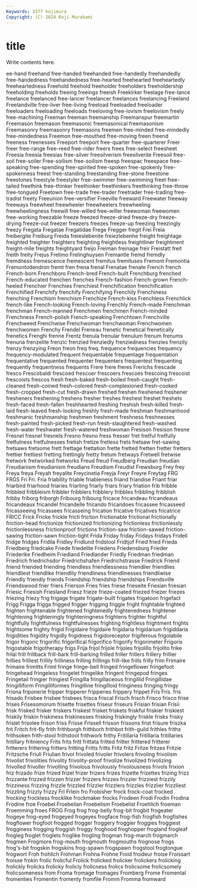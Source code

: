 ```yaml
---
Keywords: 3377 kojimura
Copyright: (C) 2024 Koji Murakami
---
```


# title

Write contents here.



ee-hand freehand free-handed freehanded
free-handedly freehandedly free-handedness freehandedness free-hearted freehearted freeheartedly freeheartedness Freehold freehold
freeholder freeholders freeholdership freeholding freeholds freeing freeings freeish Freekirker freelage
free-lance freelance freelanced free-lancer freelancer freelances freelancing Freeland Freelandville free-liver
free-living freeload freeloaded freeloader freeloaders freeloading freeloads freeloving free-lovism freelovism
freely free-machining Freeman freeman freemanship Freemanspur freemartin Freemason freemason freemasonic
freemasonical freemasonism Freemasonry freemasonry freemasons freemen free-minded free-mindedly free-mindedness Freemon
free-mouthed free-moving freen freend freeness freenesses Freeport freeport free-quarter free-quarterer
Freer freer free-range free-reed free-rider freers frees free-select freesheet Freesia
freesia freesias free-silver freesilverism freesilverite Freesoil free-soil free-soiler Free-soilism free-soilism
freesp freespac freespace free-speaking free-spending free-spirited free-spoken free-spokenly free-spokenness freest
free-standing freestanding free-stone freestone freestones freestyle freestyler free-swimmer free-swimming freet
free-tailed freethink free-thinker freethinker freethinkers freethinking free-throw free-tongued Freetown free-trade
free-trader freetrader free-trading free-tradist freety Freeunion free-versifier Freeville freeward Freewater
freeway freeways freewheel freewheeler freewheelers freewheeling freewheelingness freewill free-willed free-willer
freewoman freewomen free-working freezable freeze freezed freeze-dried freeze-dry freeze-drying freeze-out
freezer freezers freezes freeze-up freezing freezingly freezy Fregata Fregatae Fregatidae
Frege Fregger fregit Frei Freia freibergite Freiburg Freida freieslebenite freiezlebenhe
freight freightage freighted freighter freighters freighting freightless freightliner freightment freight-mile
freights freightyard freijo Freiman freinage freir Freistatt freit freith freity
Frejus Frelimo Frelinghuysen Fremantle fremd fremdly fremdness fremescence fremescent fremitus
fremituses Fremont Fremontia Fremontodendron fremt fren frena frenal Frenatae frenate
French french French-born Frenchboro French-bred French-built Frenchburg frenched French-educated frenchen
frenches French-fashion French-grown French-heeled Frenchier Frenchies Frenchiest Frenchification frenchification Frenchified
Frenchify frenchify Frenchifying Frenchily Frenchiness frenching Frenchism frenchism Frenchize French-kiss
Frenchless Frenchlick french-like French-looking French-loving Frenchly French-made Frenchman frenchman French-manned
Frenchmen frenchmen French-minded Frenchness French-polish French-speaking Frenchtown Frenchville Frenchweed Frenchwise
Frenchwoman frenchwoman Frenchwomen frenchwomen Frenchy Frendel Freneau frenetic frenetical frenetically
frenetics Frenghi frenne Frentz frenula frenular frenulum frenum frenums frenuna
frenzelite frenzic frenzied frenziedly frenziedness frenzies frenzily frenzy frenzying Freon
freon freq freq. frequence frequencies frequency frequency-modulated frequent frequentable frequentage
frequentation frequentative frequented frequenter frequenters frequentest frequenting frequently frequentness frequents
Frere frere freres Frerichs frescade fresco Frescobaldi frescoed frescoer frescoers
frescoes frescoing frescoist frescoists frescos fresh fresh-baked fresh-boiled fresh-caught fresh-cleaned
fresh-coined fresh-colored fresh-complexioned fresh-cooked fresh-cropped fresh-cut fresh-drawn freshed freshen freshened
freshener fresheners freshening freshens fresher freshes freshest freshet freshets fresh-faced
fresh-fallen freshhearted freshing freshish fresh-killed fresh-laid fresh-leaved fresh-looking freshly fresh-made
freshman freshmanhood freshmanic freshmanship freshmen freshment freshness freshnesses fresh-painted fresh-picked
fresh-run fresh-slaughtered fresh-washed fresh-water freshwater fresh-watered freshwoman Fresison fresison fresne
Fresnel fresnel fresnels Fresno fresno fress fresser fret fretful fretfully
fretfulness fretfulnesses fretish fretize fretless frets fretsaw fret-sawing fretsaws fretsome
frett frettage frettation frette fretted fretten fretter fretters frettier frettiest
fretting frettingly fretty fretum fretways Fretwell fretwise fretwork fretworked fretworks
Freud freud Freudberg Freudian freudian Freudianism freudianism freudians Freudism Freudist
Frewsburg Frey frey Freya freya Freyah freyalite Freycinetia Freyja Freyr
Freyre Freytag FRG FRGS Fri Fri. Fria friability friable friableness
friand friandise Friant friar friarbird friarhood friaries friarling friarly friars
friary friation frib fribble fribbled fribbleism fribbler fribblers fribblery fribbles
fribbling fribblish fribby friborg friborgh Fribourg fribourg fricace fricandeau fricandeaus
fricandeaux fricandel fricandelle fricando fricandoes fricassee fricasseed fricasseeing fricassees fricasseing
frication fricative fricatives fricatrice FRICC Frick Fricke frickle fricti friction
frictionable frictional frictionally friction-head frictionize frictionized frictionizing frictionless frictionlessly frictionlessness
frictionproof frictions friction-saw friction-sawed friction-sawing friction-sawn friction-tight Frida Friday friday
Fridays fridays Fridell fridge fridges Fridila Fridley Fridlund fridstool Fridtjof
Fried fried Frieda Friedberg friedcake Friede friedelite Friedens Friedensburg Frieder
Friederike Friedheim Friedland Friedlander Friedly Friedman friedman Friedrich friedrichsdor Friedrichshafen
Friedrichstrasse Friedrick Friend friend friended friending friendless friendlessness friendlier friendlies
friendliest friendlike friendlily friendliness friendlinesses friendliwise Friendly friendly friends Friendship
friendship friendships Friendsville Friendswood frier friers Frierson Fries fries friese
frieseite Friesian friesian Friesic Friesish Friesland Friesz frieze frieze-coated friezed
friezer friezes friezing friezy frig frigage frigate frigate-built frigates frigatoon
frigefact Frigg Frigga frigga frigged frigger frigging friggle fright frightable
frighted frighten frightenable frightened frightenedly frightenedness frightener frightening frighteningly frighteningness
frightens frighter frightful frightfully frightfulness frightfulnesses frighting frightless frightment frights
frightsome frighty frigid Frigidaire frigidaire frigidaria frigidarium frigiddaria frigidities frigidity
frigidly frigidness frigidoreceptor frigiferous frigolabile frigor frigoric frigorific frigorifical frigorifico
frigorify frigorimeter Frigoris frigostable frigotherapy frigs Frija frijol frijole frijoles
frijolillo frijolito frike frilal frill frillback frill-bark frill-barking frilled friller
frillers frillery frillier frillies frilliest frillily frilliness frilling frillings frill-like
frills frilly frim Frimaire frimaire frimitts Friml fringe fringe-bell fringed
fringeflower fringefoot fringehead fringeless fringelet fringelike fringent fringepod fringes Fringetail
fringier fringiest Fringilla fringillaceous fringillid Fringillidae fringilliform Fringilliformes fringilline fringilloid
fringiness fringing fringy Friona friponerie fripper fripperer fripperies frippery frippet
Fris Fris. fris frisado Frisbee frisbee frisbees frisca friscal Frisch
frisch Frisco frisco frise frises Frisesomorum frisette frisettes friseur friseurs
Frisian frisian Frisii frisk frisked frisker friskers friskest frisket friskets
friskful friskier friskiest friskily friskin friskiness friskinesses frisking friskingly friskle
frisks frisky frislet frisolee frison friss Frisse Frissell frisson frissons
frist frisure friszka frit Fritch frit-fly frith frithborgh frithborh frithbot
frith-guild frithles friths frithsoken frith-stool frithstool frithwork frithy Fritillaria fritillaria
fritillaries fritillary fritniency Frits frits fritt frittata fritted fritter frittered
fritterer fritterers frittering fritters fritting Fritts fritts Fritz fritz Fritze
fritzes Fritzie Fritzsche Friuli Friulian frivol frivoled frivoler frivolers frivoling
frivolism frivolist frivolities frivolity frivolity-proof frivolize frivolized frivolizing frivolled frivoller
frivolling frivolous frivolously frivolousness frivols frixion friz frizado frize frized
frizel frizer frizers frizes frizette frizettes frizing frizz frizzante frizzed
frizzen frizzer frizzers frizzes frizzier frizziest frizzily frizziness frizzing frizzle
frizzled frizzler frizzlers frizzles frizzlier frizzliest frizzling frizzly frizzy Frl
Frlein fro Frobisher frock frock-coat frocked frocking frockless frocklike frockmaker
frocks Frodeen Frodi Frodin Frodina Frodine froe Froebel Froebelian Froebelism
Froebelist Froehlich froeman Froemming froes FROG Frog frog frog-belly frog-bit
frogbit frogeater frogeye frog-eyed frogeyed frogeyes frogface frog-fish frogfish frogfishes
frogflower frogfoot frogged frogger froggery froggier froggies froggiest frogginess frogging
froggish froggy froghood froghopper frogland frogleaf frogleg froglet froglets froglike
frogling frogman frog-march frogmarch frogmen Frogmore frog-mouth frogmouth frogmouths frognose
frogs frog's-bit frogskin frogskins frog-spawn frogspawn frogstool frogtongue frogwort Froh
frohlich Frohman Frohna Frohne Froid froideur froise Froissart froisse frokin
frolic frolicful Frolick frolicked frolicker frolickers frolicking frolickly frolicks frolicky
frolicly frolicness frolics frolicsome frolicsomely frolicsomeness from Froma fromage fromages
Fromberg Frome Fromental fromenties Fromentin fromenty fromfile Fromm Fromma fromward
